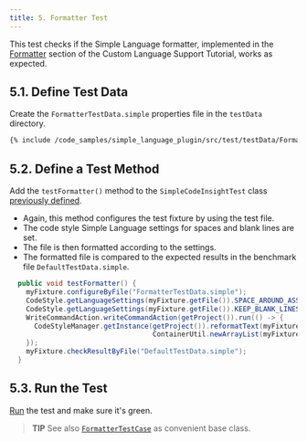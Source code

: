 ```yaml
---
title: 5. Formatter Test
---
```

<!-- Copyright 2000-2020 JetBrains s.r.o. and other contributors. Use of this source code is governed by the Apache 2.0 license that can be found in the LICENSE file. -->

This test checks if the Simple Language formatter, implemented in the [Formatter](/tutorials/custom_language_support/formatter.md) section of the Custom Language Support Tutorial, works as expected.

## 5.1. Define Test Data
Create the `FormatterTestData.simple` properties file in the `testData` directory.

```bash
{% include /code_samples/simple_language_plugin/src/test/testData/FormatterTestData.simple %}
```

## 5.2. Define a Test Method
Add the `testFormatter()` method to the `SimpleCodeInsightTest` class [previously defined](completion_test.md#define-a-test).
* Again, this method configures the test fixture by using the test file.
* The code style Simple Language settings for spaces and blank lines are set.
* The file is then formatted according to the settings.
* The formatted file is compared to the expected results in the benchmark file `DefaultTestData.simple`.

```java
  public void testFormatter() {
    myFixture.configureByFile("FormatterTestData.simple");
    CodeStyle.getLanguageSettings(myFixture.getFile()).SPACE_AROUND_ASSIGNMENT_OPERATORS = true;
    CodeStyle.getLanguageSettings(myFixture.getFile()).KEEP_BLANK_LINES_IN_CODE = 2;
    WriteCommandAction.writeCommandAction(getProject()).run(() -> {
      CodeStyleManager.getInstance(getProject()).reformatText(myFixture.getFile(),
                                   ContainerUtil.newArrayList(myFixture.getFile().getTextRange()));
    });
    myFixture.checkResultByFile("DefaultTestData.simple");
  }
```

## 5.3. Run the Test
[Run](completion_test.md#run-the-test) the test and make sure it's green.

> **TIP** See also [`FormatterTestCase`](upsource:///platform/testFramework/src/com/intellij/psi/formatter/FormatterTestCase.java) as convenient base class.
